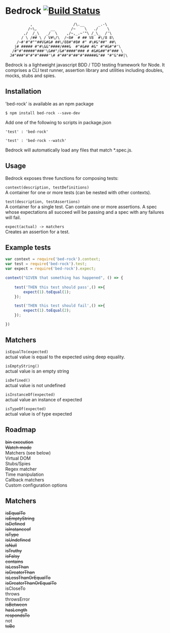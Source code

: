 # Bedrock [![Build Status](https://travis-ci.org/joemaidman/bedrock.svg?branch=master)](https://travis-ci.org/joemaidman/bedrock)

```
           ,                  /\.__      _.-\
          /~\,      __       /~    \   ./    \
        ,/  /_\   _/  \    ,/~,_.~'"\ /_\_  /'\
       / \ /## \ / V#\/\  /~8#  # ## V8  #\/8 8\
     /~#'#"#""##V&#&# ##\/88#"#8# #" #\#&"##" ##\
    j# ##### #"#\&&"####/###&  #"#&## #&" #"#&#"#'\
   /#"#"#####"###'\&##"/&#"####"### # #&#&##"#"### \
  J#"###"#"#"#"####'\# #"##"#"##"#"#####&"## "#"&"##|\ 
  ```

Bedrock is a lightweight javascript BDD / TDD testing framework for Node. It comprises a CLI test runner, assertion library and utilities including doubles, mocks, stubs and spies.

## Installation

'bed-rock' is available as an npm package

    $ npm install bed-rock --save-dev

Add one of the following to scripts in package.json

    'test' : 'bed-rock'

    'test' : 'bed-rock --watch'

Bedrock will automatically load any files that match *.spec.js.

## Usage
Bedrock exposes three functions for composing tests:

```context(description, testDefinitions)```</br>
A container for one or more tests (can be nested with other contexts).

```test(description, testAssertions)```</br>
A container for a single test. Can contain one or more assertions. A spec whose expectations all succeed will be passing and a spec with any failures will fail.

```expect(actual) -> matchers```</br>
Creates an assertion for a test.

## Example tests

```js
var context = require('bed-rock').context;  
var test = require('bed-rock').test;  
var expect = require('bed-rock').expect;  

context("GIVEN that something has happened", () => {
    
    test('THEN this test should pass',() =>{
        expect(1).toEqual(1);
    });

    test('THEN this test should fail',() =>{
        expect(1).toEqual(2);
    });

})
```

## Matchers

```isEqualTo(expected)```</br>
actual value is equal to the expected using deep equality.

```isEmptyString()```</br>
actual value is an empty string

```isDefined()```</br>
actual value is not undefined

```isInstanceOf(expected)```</br>
actual value an instance of expected

```isTypeOf(expected)```</br>
actual value is of type expected

## Roadmap

~~bin execution~~</br>
~~Watch mode~~</br>
Matchers (see below)</br>
Virtual DOM</br>
Stubs/Spies</br>
Regex matcher</br>
Time manipulation</br>
Callback matchers</br>
Custom configuration options

## Matchers

~~isEqualTo~~</br>
~~isEmptyString~~</br>
~~isDefined~~</br>
~~isInstanceof~~</br>
~~isType~~</br>
~~isUndefined~~</br>
~~isNull~~</br>
~~isTruthy~~</br>
~~isFalsy~~</br>
~~contains~~</br>
~~isLessThan~~</br>
~~isGreaterThan~~</br>
~~isLessThanOrEqualTo~~</br>
~~isGreaterThanOrEqualTo~~</br>
isCloseTo</br>
throws</br>
throwsError</br>
~~isBetween~~</br>
~~hasLength~~</br>
~~respondsTo~~</br>
not</br>
~~toBe~~</br>

